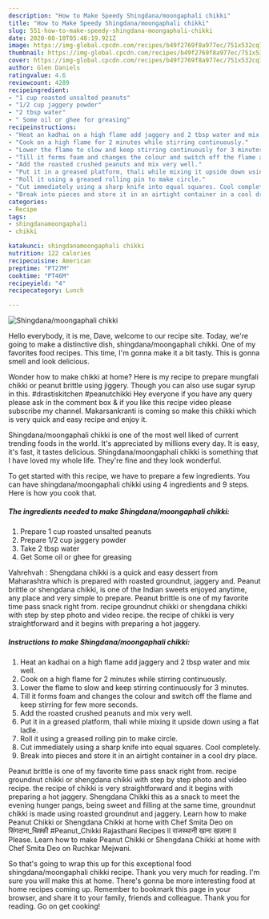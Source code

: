 ```yaml
---
description: "How to Make Speedy Shingdana/moongaphali chikki"
title: "How to Make Speedy Shingdana/moongaphali chikki"
slug: 551-how-to-make-speedy-shingdana-moongaphali-chikki
date: 2020-08-10T05:48:19.921Z
image: https://img-global.cpcdn.com/recipes/b49f2769f8a977ec/751x532cq70/shingdanamoongaphali-chikki-recipe-main-photo.jpg
thumbnail: https://img-global.cpcdn.com/recipes/b49f2769f8a977ec/751x532cq70/shingdanamoongaphali-chikki-recipe-main-photo.jpg
cover: https://img-global.cpcdn.com/recipes/b49f2769f8a977ec/751x532cq70/shingdanamoongaphali-chikki-recipe-main-photo.jpg
author: Glen Daniels
ratingvalue: 4.6
reviewcount: 4289
recipeingredient:
- "1 cup roasted unsalted peanuts"
- "1/2 cup jaggery powder"
- "2 tbsp water"
- " Some oil or ghee for greasing"
recipeinstructions:
- "Heat an kadhai on a high flame add jaggery and 2 tbsp water and mix well."
- "Cook on a high flame for 2 minutes while stirring continuously."
- "Lower the flame to slow and keep stirring continuously for 3 minutes."
- "Till it forms foam and changes the colour and switch off the flame and keep stirring for few more seconds."
- "Add the roasted crushed peanuts and mix very well."
- "Put it in a greased platform, thali while mixing it upside down using a flat ladle."
- "Roll it using a greased rolling pin to make circle."
- "Cut immediately using a sharp knife into equal squares. Cool completely."
- "Break into pieces and store it in an airtight container in a cool dry place."
categories:
- Recipe
tags:
- shingdanamoongaphali
- chikki

katakunci: shingdanamoongaphali chikki 
nutrition: 122 calories
recipecuisine: American
preptime: "PT27M"
cooktime: "PT46M"
recipeyield: "4"
recipecategory: Lunch

---
```



![Shingdana/moongaphali chikki](https://img-global.cpcdn.com/recipes/b49f2769f8a977ec/751x532cq70/shingdanamoongaphali-chikki-recipe-main-photo.jpg)

Hello everybody, it is me, Dave, welcome to our recipe site. Today, we're going to make a distinctive dish, shingdana/moongaphali chikki. One of my favorites food recipes. This time, I'm gonna make it a bit tasty. This is gonna smell and look delicious.

Wonder how to make chikki at home? Here is my recipe to prepare mungfali chikki or peanut brittle using jiggery. Though you can also use sugar syrup in this. #drastiskitchen #peanutchikki Hey everyone if you have any query please ask in the comment box &amp; if you like this recipe video please subscribe my channel. Makarsankranti is coming so make this chikki which is very quick and easy recipe and enjoy it.

Shingdana/moongaphali chikki is one of the most well liked of current trending foods in the world. It's appreciated by millions every day. It is easy, it's fast, it tastes delicious. Shingdana/moongaphali chikki is something that I have loved my whole life. They're fine and they look wonderful.


To get started with this recipe, we have to prepare a few ingredients. You can have shingdana/moongaphali chikki using 4 ingredients and 9 steps. Here is how you cook that.

<!--inarticleads1-->

##### The ingredients needed to make Shingdana/moongaphali chikki:

1. Prepare 1 cup roasted unsalted peanuts
1. Prepare 1/2 cup jaggery powder
1. Take 2 tbsp water
1. Get  Some oil or ghee for greasing


Vahrehvah : Shengdana chikki is a quick and easy dessert from Maharashtra which is prepared with roasted groundnut, jaggery and. Peanut brittle or shengdana chikki, is one of the Indian sweets enjoyed anytime, any place and very simple to prepare. Peanut brittle is one of my favorite time pass snack right from. recipe groundnut chikki or shengdana chikki with step by step photo and video recipe. the recipe of chikki is very straightforward and it begins with preparing a hot jaggery. 

<!--inarticleads2-->

##### Instructions to make Shingdana/moongaphali chikki:

1. Heat an kadhai on a high flame add jaggery and 2 tbsp water and mix well.
1. Cook on a high flame for 2 minutes while stirring continuously.
1. Lower the flame to slow and keep stirring continuously for 3 minutes.
1. Till it forms foam and changes the colour and switch off the flame and keep stirring for few more seconds.
1. Add the roasted crushed peanuts and mix very well.
1. Put it in a greased platform, thali while mixing it upside down using a flat ladle.
1. Roll it using a greased rolling pin to make circle.
1. Cut immediately using a sharp knife into equal squares. Cool completely.
1. Break into pieces and store it in an airtight container in a cool dry place.


Peanut brittle is one of my favorite time pass snack right from. recipe groundnut chikki or shengdana chikki with step by step photo and video recipe. the recipe of chikki is very straightforward and it begins with preparing a hot jaggery. Shengdana Chikki this as a snack to meet the evening hunger pangs, being sweet and filling at the same time, groundnut chikki is made using roasted groundnut and jaggery. Learn how to make Peanut Chikki or Shengdana Chikki at home with Chef Smita Deo on सिंगदाना_चिक्की #Peanut_Chikki Rajasthani Recipes ll राजस्थानी खाना खज़ाना ll Please. Learn how to make Peanut Chikki or Shengdana Chikki at home with Chef Smita Deo on Ruchkar Mejwani. 

So that's going to wrap this up for this exceptional food shingdana/moongaphali chikki recipe. Thank you very much for reading. I'm sure you will make this at home. There's gonna be more interesting food at home recipes coming up. Remember to bookmark this page in your browser, and share it to your family, friends and colleague. Thank you for reading. Go on get cooking!
